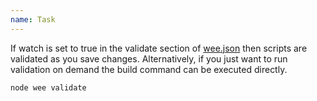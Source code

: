 ```yaml
---
name: Task
---
```


If watch is set to true in the validate section of [wee.json](/build/config#general) then scripts are validated as you save changes. Alternatively, if you just want to run validation on demand the build command can be executed directly.

```bash
node wee validate
```